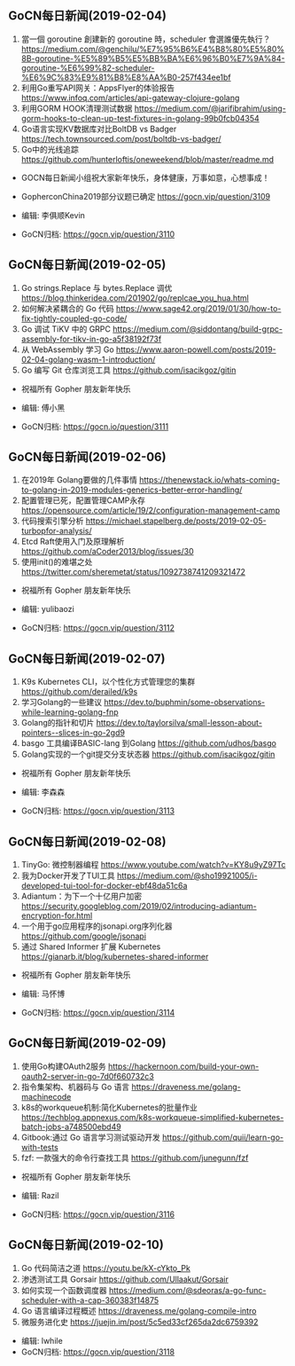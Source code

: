 ## GoCN每日新闻(2019-02-04)

1. 當一個 goroutine 創建新的 goroutine 時，scheduler 會選誰優先執行？ https://medium.com/@genchilu/%E7%95%B6%E4%B8%80%E5%80%8B-goroutine-%E5%89%B5%E5%BB%BA%E6%96%B0%E7%9A%84-goroutine-%E6%99%82-scheduler-%E6%9C%83%E9%81%B8%E8%AA%B0-257f434ee1bf
2. 利用Go重写API网关：AppsFlyer的体验报告  https://www.infoq.com/articles/api-gateway-clojure-golang
3. 利用GORM HOOK清理测试数据 https://medium.com/@jarifibrahim/using-gorm-hooks-to-clean-up-test-fixtures-in-golang-99b0fcb04354
4. Go语言实现KV数据库对比BoltDB vs Badger https://tech.townsourced.com/post/boltdb-vs-badger/
5. Go中的光线追踪 https://github.com/hunterloftis/oneweekend/blob/master/readme.md

* GOCN每日新闻小组祝大家新年快乐，身体健康，万事如意，心想事成！
* GopherconChina2019部分议题已确定 https://gocn.vip/question/3109

* 编辑: 李俱顺Kevin
* GoCN归档: https://gocn.vip/question/3110

## GoCN每日新闻(2019-02-05)

1. Go strings.Replace 与 bytes.Replace 调优 https://blog.thinkeridea.com/201902/go/replcae_you_hua.html
2. 如何解决紧耦合的 Go 代码 https://www.sage42.org/2019/01/30/how-to-fix-tightly-coupled-go-code/
3. Go 调试 TiKV 中的 GRPC https://medium.com/@siddontang/build-grpc-assembly-for-tikv-in-go-a5f38192f73f
4. 从 WebAssembly 学习 Go https://www.aaron-powell.com/posts/2019-02-04-golang-wasm-1-introduction/
5. Go 编写 Git 仓库浏览工具 https://github.com/isacikgoz/gitin

* 祝福所有 Gopher 朋友新年快乐

* 编辑: 傅小黑
* GoCN归档: https://gocn.io/question/3111

## GoCN每日新闻(2019-02-06)

1. 在2019年 Golang要做的几件事情 https://thenewstack.io/whats-coming-to-golang-in-2019-modules-generics-better-error-handling/
2. 配置管理已死，配置管理CAMP永存 https://opensource.com/article/19/2/configuration-management-camp
3. 代码搜索引擎分析 https://michael.stapelberg.de/posts/2019-02-05-turbopfor-analysis/
4. Etcd Raft使用入门及原理解析 https://github.com/aCoder2013/blog/issues/30
5. 使用init()的难堪之处  https://twitter.com/sheremetat/status/1092738741209321472

* 祝福所有 Gopher 朋友新年快乐

* 编辑: yulibaozi
* GoCN归档: https://gocn.vip/question/3112

## GoCN每日新闻(2019-02-07)

1. K9s Kubernetes CLI，以个性化方式管理您的集群 https://github.com/derailed/k9s
2. 学习Golang的一些建议 https://dev.to/buphmin/some-observations-while-learning-golang-fnp
3. Golang的指针和切片 https://dev.to/taylorsilva/small-lesson-about-pointers--slices-in-go-2gd9
4. basgo 工具编译BASIC-lang 到Golang https://github.com/udhos/basgo
5. Golang实现的一个git提交分支状态器  https://github.com/isacikgoz/gitin

* 祝福所有 Gopher 朋友新年快乐

* 编辑: 李森森
* GoCN归档: https://gocn.vip/question/3113

## GoCN每日新闻(2019-02-08)

1. TinyGo: 微控制器编程 https://www.youtube.com/watch?v=KY8u9yZ97Tc
2. 我为Docker开发了TUI工具 https://medium.com/@sho19921005/i-developed-tui-tool-for-docker-ebf48da51c6a
3. Adiantum：为下一个十亿用户加密 https://security.googleblog.com/2019/02/introducing-adiantum-encryption-for.html
4. 一个用于go应用程序的jsonapi.org序列化器 https://github.com/google/jsonapi
5. 通过 Shared Informer 扩展 Kubernetes https://gianarb.it/blog/kubernetes-shared-informer

* 祝福所有 Gopher 朋友新年快乐

* 编辑: 马怀博 
* GoCN归档: https://gocn.vip/question/3114

## GoCN每日新闻(2019-02-09)

1. 使用Go构建OAuth2服务 https://hackernoon.com/build-your-own-oauth2-server-in-go-7d0f660732c3  
2. 指令集架构、机器码与 Go 语言 https://draveness.me/golang-machinecode  
3. k8s的workqueue机制:简化Kubernetes的批量作业 https://techblog.appnexus.com/k8s-workqueue-simplified-kubernetes-batch-jobs-a748500ebd49  
4. Gitbook:通过 Go 语言学习测试驱动开发 https://github.com/quii/learn-go-with-tests  
5. fzf: 一款强大的命令行查找工具 https://github.com/junegunn/fzf  

* 祝福所有 Gopher 朋友新年快乐

* 编辑: Razil 
* GoCN归档: https://gocn.vip/question/3116

## GoCN每日新闻(2019-02-10)

1. Go 代码简洁之道 https://youtu.be/kX-cYkto_Pk
2. 渗透测试工具 Gorsair https://github.com/Ullaakut/Gorsair
3. 如何实现一个函数调度器 https://medium.com/@sdeoras/a-go-func-scheduler-with-a-cap-360383f14875
4. Go 语言编译过程概述 https://draveness.me/golang-compile-intro
5. 微服务进化史 https://juejin.im/post/5c5ed33cf265da2dc6759392

* 编辑: lwhile
* GoCN归档: https://gocn.vip/question/3118
